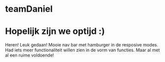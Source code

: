 # teamDaniel

# Hopelijk zijn we optijd :)

Heren! Leuk gedaan!
Mooie nav bar met hamburger in de resposive modes. Had iets meer functionaliteit willen zien in de vorm van functies.
Maar al met al een ruime voldoende!


